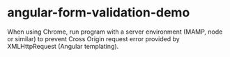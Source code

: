 # angular-form-validation-demo

When using Chrome, run program with a server environment (MAMP, node or similar) to prevent Cross Origin request error provided by XMLHttpRequest (Angular templating).

